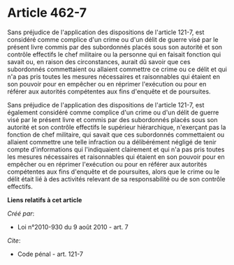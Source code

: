 # Article 462-7

Sans préjudice de l'application des dispositions de l'article 121-7, est considéré comme complice d'un crime ou d'un délit de
guerre visé par le présent livre commis par des subordonnés placés sous son autorité et son contrôle effectifs le chef
militaire ou la personne qui en faisait fonction qui savait ou, en raison des circonstances, aurait dû savoir que ces
subordonnés commettaient ou allaient commettre ce crime ou ce délit et qui n'a pas pris toutes les mesures nécessaires et
raisonnables qui étaient en son pouvoir pour en empêcher ou en réprimer l'exécution ou pour en référer aux autorités
compétentes aux fins d'enquête et de poursuites.

Sans préjudice de l'application des dispositions de l'article 121-7, est également considéré comme complice d'un crime ou
d'un délit de guerre visé par le présent livre et commis par des subordonnés placés sous son autorité et son contrôle
effectifs le supérieur hiérarchique, n'exerçant pas la fonction de chef militaire, qui savait que ces subordonnés
commettaient ou allaient commettre une telle infraction ou a délibérément négligé de tenir compte d'informations qui
l'indiquaient clairement et qui n'a pas pris toutes les mesures nécessaires et raisonnables qui étaient en son pouvoir pour
en empêcher ou en réprimer l'exécution ou pour en référer aux autorités compétentes aux fins d'enquête et de poursuites,
alors que le crime ou le délit était lié à des activités relevant de sa responsabilité ou de son contrôle effectifs.

**Liens relatifs à cet article**

_Créé par_:

  - Loi n°2010-930 du 9 août 2010 - art. 7

_Cite_:

  - Code pénal - art. 121-7
